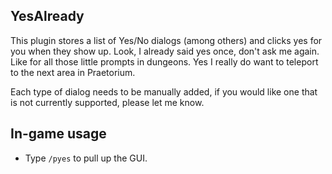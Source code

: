 ## YesAlready

This plugin stores a list of Yes/No dialogs (among others) and clicks yes for you when they show up. Look, I already said yes once, don't ask me again. Like for all those little prompts in dungeons. Yes I really do want to teleport to the next area in Praetorium.

Each type of dialog needs to be manually added, if you would like one that is not currently supported, please let me know.

## In-game usage
* Type `/pyes` to pull up the GUI.

